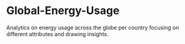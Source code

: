 # Global-Energy-Usage
Analytics on energy usage across the globe per country focusing on different attributes and drawing insights.
